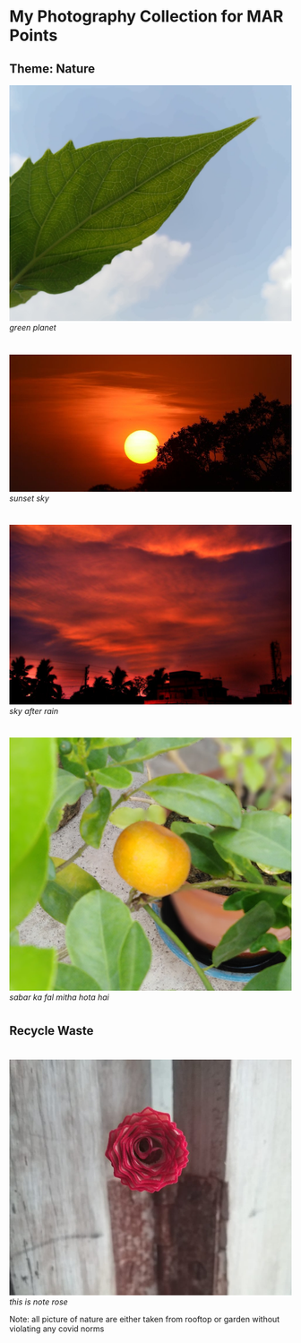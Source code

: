 # My Photography Collection for MAR Points

## Theme: Nature
  
![Happy Christmas](blue_or_green_planet.jpg)
_green planet_
#
![Happy Christmas](sunset_sky.jpg)
_sunset sky_
#
![Happy Christmas](sky_after_rain.jpg)
_sky after rain_
#
![Happy Christmas](sabar_ka_fal_mitha_hota_hai.jpg)
_sabar ka fal mitha hota hai_


#
#
## Recycle Waste

#
![Happy Christmas](this_is_not_rose.jpg)
_this is note rose_

Note: all picture of nature are either taken from rooftop or garden without violating any covid norms





